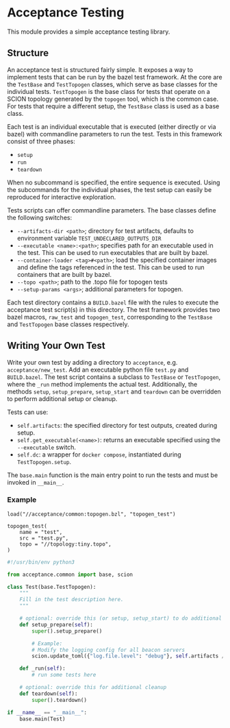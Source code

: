 # Acceptance Testing

This module provides a simple acceptance testing library.

## Structure

An acceptance test is structured fairly simple. It exposes a way
to implement tests that can be run by the bazel test framework.
At the core are the `TestBase` and `TestTopogen` classes, which serve as base
classes for the individual tests.
`TestTopogen` is the base class for tests that operate on a SCION topology
generated by the `topogen` tool, which is the common case.
For tests that require a different setup, the `TestBase` class is used as a
base class.

Each test is an individual executable that is executed (either directly or via
bazel) with commandline parameters to run the test. Tests in this framework consist
of three phases:

- `setup`
- `run`
- `teardown`

When no subcommand is specified, the entire sequence is executed.
Using the subcommands for the individual phases, the test setup can easily be
reproduced for interactive exploration.

Tests scripts can offer commandline parameters. The base classes define the
following switches:

- `--artifacts-dir <path>`; directory for test artifacts, defaults to
  environment variable `TEST_UNDECLARED_OUTPUTS_DIR`
- `--executable <name>:<path>`; specifies path for an executable used in the test.
  This can be used to run executables that are built by bazel.
- `--container-loader <tag>#<path>`; load the specified container images and
  define the tags referenced in the test.
  This can be used to run containers that are built by bazel.
- `--topo <path>`; path to the .topo file for topogen tests
- `--setup-params <args>`; additional parameters for topogen.

Each test directory contains a `BUILD.bazel` file with the rules to execute the
acceptance test script(s) in this directory.
The test framework provides two bazel macros, `raw_test` and `topogen_test`,
corresponding to the `TestBase` and `TestTopogen` base classes respectively.

## Writing Your Own Test

Write your own test by adding a directory to `acceptance`, e.g. `acceptance/new_test`.
Add an executable python file `test.py` and `BUILD.bazel`.
The test script contains a subclass to `TestBase` or `TestTopogen`, where the `_run` method
implements the actual test. Additionally, the methods `setup`, `setup_prepare`,
`setup_start` and `teardown` can be overridden to perform additional setup or
cleanup.

Tests can use:

- `self.artifacts`: the specified directory for test outputs, created during setup.
- `self.get_executable(<name>)`: returns an executable specified using the `--executable` switch.
- `self.dc`: a wrapper for `docker compose`, instantiated during `TestTopogen.setup`.

The `base.main` function is the main entry point to run the tests and must be
invoked in `__main__`.

### Example

```bazel
load("//acceptance/common:topogen.bzl", "topogen_test")

topogen_test(
    name = "test",
    src = "test.py",
    topo = "//topology:tiny.topo",
)
```

```python
#!/usr/bin/env python3

from acceptance.common import base, scion

class Test(base.TestTopogen):
    """
    Fill in the test description here.
    """

    # optional: override this (or setup, setup_start) to do additional setup
    def setup_prepare(self):
        super().setup_prepare()

        # Example:
        # Modify the logging config for all beacon servers
        scion.update_toml({"log.file.level": "debug"}, self.artifacts // "gen/*/bs*.toml")

    def _run(self):
        # run some tests here

    # optional: override this for additional cleanup
    def teardown(self):
        super().teardown()

if __name__ == "__main__":
    base.main(Test)
```
